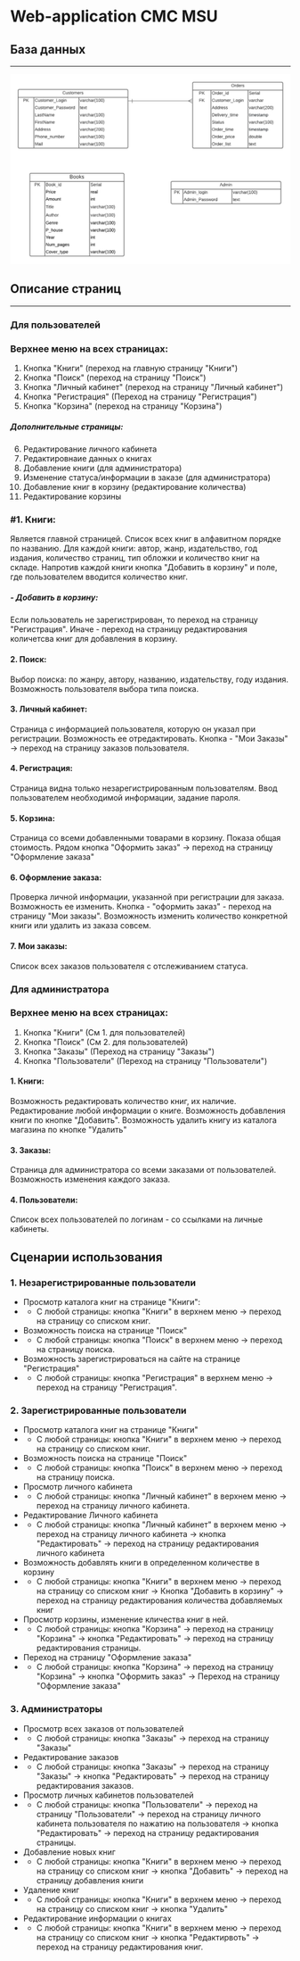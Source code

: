 Web-application CMC MSU
=============
База данных
-------------
*****
![Alt text](/Docs/Images/Database.png)


Описание страниц
-------------
*****
### Для пользователей
### Верхнее меню на всех страницах:
1. Кнопка "Книги" (переход на главную страницу "Книги")
2. Кнопка "Поиск" (переход на страницу "Поиск")
3. Кнопка "Личный кабинет" (переход на страницу "Личный кабинет")
4. Кнопка "Регистрация" (Переход на страницу "Регистрация")
5. Кнопка "Корзина" (переход на страницу "Корзина")
##### Дополнительные страницы:
6. Редактирование личного кабинета
7. Редактировнаие данных о книгах
8. Добавление книги (для администратора)
9. Изменение статуса/информации в заказе (для администратора)
10. Добавление книг в корзину (редактирование количества)
11. Редактирование корзины


### #1. Книги:
Является главной страницей. Список всех книг в алфавитном порядке по названию. Для каждой книги: автор, жанр, издательство, год издания, количество страниц, тип обложки и количество книг на складе.
Напротив каждой книги кнопка "Добавить в корзину" и поле, где пользователем вводится количество книг.
##### - Добавить в корзину: 
Если пользователь не зарегистрирован, то переход на страницу "Регистрация". Иначе - переход на страницу редактирования количетсва книг для добавления в корзину.

#### 2. Поиск:
Выбор поиска: по жанру, автору, названию, издательству, году издания. Возможность пользователя выбора типа поиска.

#### 3. Личный кабинет:
Страница с информацией пользователя, которую он указал при регистрации. Возможность ее отредактировать. Кнопка - "Мои Заказы" -> переход на страницу заказов пользователя.

#### 4. Регистрация:
Страница видна только незарегистрированным пользователям. Ввод пользователем необходимой информации, задание пароля.

#### 5. Корзина:
Страница со всеми добавленными товарами в корзину. Показа общая стоимость. Рядом кнопка "Оформить заказ" -> переход на страницу "Оформление заказа"

#### 6. Оформление заказа:
Проверка личной информации, указанной при регистрации для заказа. Возможность ее изменить. Кнопка - "оформить заказ" - переход на страницу "Мои заказы". Возможность изменить количество конкретной книги или удалить из заказа совсем.

#### 7. Мои заказы:
Список всех заказов пользователя с отслеживанием статуса.

### Для администратора
### Верхнее меню на всех страницах:
1. Кнопка "Книги" (См 1. для пользователей)
2. Кнопка "Поиск" (См 2. для пользователей)
3. Кнопка "Заказы" (Переход на страницу "Заказы")
4. Кнопка "Пользователи" (Переход на страницу "Пользователи")

#### 1. Книги: 
Возможность редактировать количество книг, их наличие. Редактирование любой информации о книге.
Возможность добавления книги по кнопке "Добавить".
Возможность удалить книгу из каталога магазина по кнопке "Удалить"

#### 3. Заказы: 
Страница для администратора со всеми заказами от пользователей. Возможность изменения каждого заказа.

#### 4. Пользователи:
Список всех пользователей по логинам - со ссылками на личные кабинеты.


Сценарии использования
-------------
### 1. Незарегистрированные пользователи
- Просмотр каталога книг на странице "Книги":
- - С любой страницы: кнопка "Книги" в верхнем меню -> переход на страницу со списком книг.
- Возможность поиска на странице "Поиск"
- - С любой страницы: кнопка "Поиск" в верхнем меню -> переход на страницу поиска.
- Возможность зарегистрироваться на сайте на странице "Регистрация"
- - С любой страницы: кнопка "Регистрация" в верхнем меню -> переход на страницу "Регистрация".
  
### 2. Зарегистрированные пользователи
- Просмотр каталога книг на странице "Книги"
- - С любой страницы: кнопка "Книги" в верхнем меню -> переход на страницу со списком книг.
- Возможность поиска на странице "Поиск"
- - С любой страницы: кнопка "Поиск" в верхнем меню -> переход на страницу поиска.
- Просмотр личного кабинета
- - С любой страницы: кнопка "Личный кабинет" в верхнем меню -> переход на страницу личного кабинета.
- Редактирование Личного кабинета
- - С любой страницы: кнопка "Личный кабинет" в верхнем меню -> переход на страницу личного кабинета -> кнопка "Редактировать" -> переход на страницу редактирования личного кабинета
- Возможность добавлять книги в определенном количестве в корзину
- - С любой страницы: кнопка "Книги" в верхнем меню -> переход на страницу со списком книг -> Кнопка "Добавить в корзину" -> переход на страницу редактирования количества добавляемых книг
- Просмотр корзины, изменение кличества книг в ней. 
- - С любой страницы: кнопка "Корзина" -> переход на страницу "Корзина" -> кнопка "Редактировать" -> переход на страницу редактирования страницы.
- Переход на страницу "Оформление заказа"
- - С любой страницы: кнопка "Корзина" -> переход на страницу "Корзина" -> кнопка "Оформить заказ" -> Переход на страницу "Оформление заказа"

### 3. Администраторы
- Просмотр всех заказов от пользователей
- - С любой страницы: кнопка "Заказы" -> переход на страницу "Заказы"
- Редактирование заказов
- - С любой страницы: кнопка "Заказы" -> переход на страницу "Заказы" -> кнопка "Редактировать" -> переход на страницу редактирования заказов.
- Просмотр личных кабинетов пользователей
- - С любой страницы: кнопка "Пользователи" -> переход на страницу "Пользователи" -> переход на страницу личного кабинета пользователя по нажатию на пользователя -> кнопка "Редактировать" -> переход на страницу редактирования страницы.
- Добавление новых книг
- - С любой страницы: кнопка "Книги" в верхнем меню -> переход на страницу со списком книг -> кнопка "Добавить" -> переход на страницу добавления книги
- Удаление книг
- - С любой страницы: кнопка "Книги" в верхнем меню -> переход на страницу со списком книг -> кнопка "Удалить"
- Редактирование информации о книгах
- - С любой страницы: кнопка "Книги" в верхнем меню -> переход на страницу со списком книг -> кнопка "Редактирвоть" -> переход на страницу редактирования книг.


